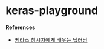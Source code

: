 # keras-playground

__References__

- [케라스 창시자에게 배우는 딥러닝](http://m.yes24.com/goods/detail/65050162)
